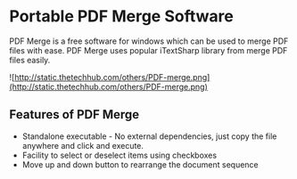 # Portable PDF Merge Software #
PDF Merge is a free software for windows which can be used to merge PDF files with ease. PDF Merge uses popular iTextSharp library from merge PDF files easily.

![http://static.thetechhub.com/others/PDF-merge.png](http://static.thetechhub.com/others/PDF-merge.png)


## Features of PDF Merge ##
  * Standalone executable - No external dependencies, just copy the file anywhere and click and execute.
  * Facility to select or deselect items using checkboxes
  * Move up and down button to rearrange the document sequence
